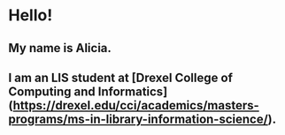 # Hello!
## My name is Alicia. 
## I am an LIS student at [Drexel College of Computing and Informatics] (https://drexel.edu/cci/academics/masters-programs/ms-in-library-information-science/).
